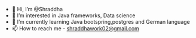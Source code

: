 - 👋 Hi, I’m @Shraddha
- 👀 I’m interested in Java frameworks, Data science
- 🌱 I’m currently learning Java bootspring,postgres and German language
- 📫 How to reach me - shraddhawork02@gmail.com

<!---
coolways77/coolways77 is a ✨ special ✨ repository because its `README.md` (this file) appears on your GitHub profile.
You can click the Preview link to take a look at your changes.
--->

